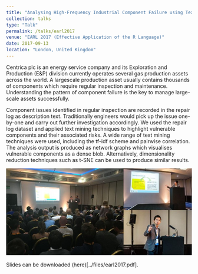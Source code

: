 ```yaml
---
title: "Analysing High-Frequency Industrial Component Failure using Text Mining Techniques"
collection: talks
type: "Talk"
permalink: /talks/earl2017
venue: "EARL 2017 (Effective Application of the R Language)"
date: 2017-09-13
location: "London, United Kingdom"
---
```


Centrica plc is an energy service company and its Exploration and Production (E&P) division currently operates several gas production assets across the world. A largescale production asset usually contains thousands of components which require regular inspection and maintenance. Understanding the pattern of component failure is the key to manage large-scale assets successfully.

Component issues identified in regular inspection are recorded in the repair log as description text. Traditionally engineers would pick up the issue one-by-one and carry out further investigation accordingly. We used the repair log dataset and applied text mining techniques to highlight vulnerable components and their associated risks. A wide range of text mining techniques were used, including the tf-idf scheme and pairwise correlation. The analysis output is produced as network graphs which visualises vulnerable components as a dense blob. Alternatively, dimensionality reduction techniques such as t-SNE can be used to produce similar results.

![EARL 2017](../images/earl2017.jpg)

Slides can be downloaded (here)[../files/earl2017.pdf].